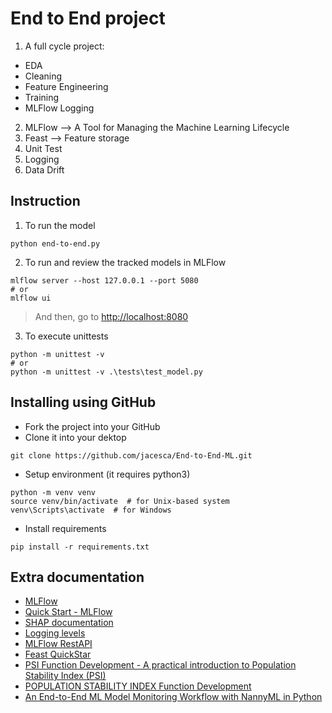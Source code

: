 # End to End project
1. A full cycle project:
- EDA
- Cleaning
- Feature Engineering
- Training
- MLFlow Logging
2. MLFlow --> A Tool for Managing the Machine Learning Lifecycle
3. Feast --> Feature storage
4. Unit Test
5. Logging
6. Data Drift

## Instruction
1. To run the model
```
python end-to-end.py
```

2. To run and review the tracked models in MLFlow

```
mlflow server --host 127.0.0.1 --port 5080
# or
mlflow ui
```
> And then, go to [http://localhost:8080](http://localhost:5080)

3. To execute unittests 
```
python -m unittest -v
# or
python -m unittest -v .\tests\test_model.py
```

## Installing using GitHub
- Fork the project into your GitHub
- Clone it into your dektop
```
git clone https://github.com/jacesca/End-to-End-ML.git
```
- Setup environment (it requires python3)
```
python -m venv venv
source venv/bin/activate  # for Unix-based system
venv\Scripts\activate  # for Windows
```
- Install requirements
```
pip install -r requirements.txt
```

## Extra documentation
- [MLFlow](https://mlflow.org/)
- [Quick Start - MLFlow](https://mlflow.org/docs/latest/getting-started/intro-quickstart/index.html)
- [SHAP documentation](shap.readthedocs.io)
- [Logging levels](https://docs.python.org/3/library/logging.html#levels)
- [MLFlow RestAPI](https://mlflow.org/docs/latest/rest-api.html#create-experiment)
- [Feast QuickStar](https://docs.feast.dev/getting-started/quickstart)
- [PSI Function Development - A practical introduction to Population Stability Index (PSI)](https://www.aporia.com/learn/data-science/practical-introduction-to-population-stability-index-psi/)
- [POPULATION STABILITY INDEX Function Development](https://www.kaggle.com/code/podsyp/population-stability-index)
- [An End-to-End ML Model Monitoring Workflow with NannyML in Python](https://www.datacamp.com/tutorial/model-monitoring-with-nannyml-in-python)
